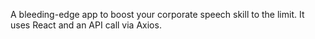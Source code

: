 A bleeding-edge app to boost your corporate speech skill to the limit. It uses React and an API call via Axios.